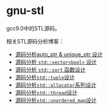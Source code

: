 # gnu-stl

gcc9.0中的STL源码。

相关STL源码分析博客：
+ [源码分析auto_ptr & unique_ptr 设计](https://mp.weixin.qq.com/s?__biz=MzkyMjIxMzIxNA==&mid=2247487570&idx=1&sn=5f6d46a2fe934412bc18f5b019de7dbd&chksm=c1f69e63f68117759a201dab4dccbb512d6d92f21ffae37171d03fd8de979bba96dc308b6595&token=566441385&lang=zh_CN#rd)
+ [源码分析 `std::vector<bool>` 设计](https://mp.weixin.qq.com/s?__biz=MzkyMjIxMzIxNA==&mid=2247487415&idx=1&sn=110bcacb3f7a7f86a7afb33ca6c5c772&chksm=c1f68186f68108900e42dfd9aa4ad49c95f2b5118902796050e51833d1b04b8888546cfd556a&token=139697117&lang=zh_CN#rd)
+ [源码分析 `std::sort` 函数设计](https://mp.weixin.qq.com/s?__biz=MzkyMjIxMzIxNA==&mid=2247486922&idx=1&sn=5d8336a50d0fe7ebdc0c13e9dc8816cf&chksm=c1f683fbf6810aedda75cb7408e00752aab62b0313591fbe73e2551cea0d77a2022ae5169a12&token=139697117&lang=zh_CN#rd)
+ [源码分析`std::tuple`设计](https://mp.weixin.qq.com/s?__biz=MzkyMjIxMzIxNA==&mid=2247485249&idx=1&sn=f395397f1621cf8a4d897d0213ca1788&chksm=c1f68970f68100666cbb65313780797bc65490703dac02a9603e0b9733fa01db270ca445f0e6&token=139697117&lang=zh_CN#rd)
+ [源码分析`std::allocator`系列设计](https://mp.weixin.qq.com/s?__biz=MzkyMjIxMzIxNA==&mid=2247484735&idx=1&sn=c67b3f2acfb10d991f5a78ab4aee3162&chksm=c1f68b0ef681021899c96c3c88b4459fe436551fafc28f85fb60504b091228f54787f8d1ff76&token=139697117&lang=zh_CN#rd)
+ [源码分析`std::thread`设计](https://mp.weixin.qq.com/s?__biz=MzkyMjIxMzIxNA==&mid=2247484579&idx=1&sn=07ffd2a0b7cb37c739387e2e3327641b&chksm=c1f68a92f6810384c314254b36b0d188a61b87ad52c3503ca7d4282be78a050fbc85a4549aed&token=139697117&lang=zh_CN#rd)
+ [源码分析`std::unordered_map`设计](https://mp.weixin.qq.com/s?__biz=MzkyMjIxMzIxNA==&mid=2247483848&idx=1&sn=d459a04730a4e56653452eae9f71d424&chksm=c1f68ff9f68106ef0c606d105f8a25d9e0e7e241faf3bbf4b92b7d0484e711c10597596535a6&token=139697117&lang=zh_CN#rd)
